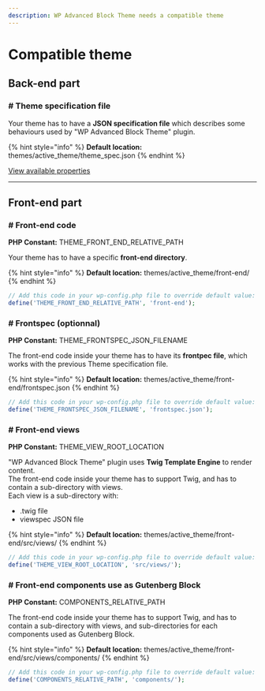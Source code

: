 ```yaml
---
description: WP Advanced Block Theme needs a compatible theme
---
```


# Compatible theme

## Back-end part

### # Theme specification file

Your theme has to have a **JSON specification file** which describes some behaviours used by "WP Advanced Block Theme" plugin.

{% hint style="info" %}
**Default location:** themes/active\_theme/theme\_spec.json
{% endhint %}

[View available properties](broken-reference)



***

## Front-end part

### # Front-end code

**PHP Constant:** THEME\_FRONT\_END\_RELATIVE\_PATH

Your theme has to have a specific **front-end directory**.

{% hint style="info" %}
**Default location:** themes/active\_theme/front-end/
{% endhint %}

```php
// Add this code in your wp-config.php file to override default value:
define('THEME_FRONT_END_RELATIVE_PATH', 'front-end');
```



### **# Frontspec** (optionnal)

**PHP Constant:** THEME\_FRONTSPEC\_JSON\_FILENAME

The front-end code inside your theme has to have its **frontpec file**, which works with the previous Theme specification file.

{% hint style="info" %}
**Default location:** themes/active\_theme/front-end/frontspec.json
{% endhint %}

```php
// Add this code in your wp-config.php file to override default value:
define('THEME_FRONTSPEC_JSON_FILENAME', 'frontspec.json');
```



### # Front-end views

**PHP Constant:** THEME\_VIEW\_ROOT\_LOCATION

"WP Advanced Block Theme" plugin uses **Twig Template Engine** to render content.\
The front-end code inside your theme has to support Twig, and has to contain a sub-directory with views.\
Each view is a sub-directory with:

* .twig file
* viewspec JSON file

{% hint style="info" %}
**Default location:** themes/active\_theme/front-end/src/views/
{% endhint %}

```php
// Add this code in your wp-config.php file to override default value:
define('THEME_VIEW_ROOT_LOCATION', 'src/views/');
```



### # Front-end components use as Gutenberg Block

**PHP Constant:** COMPONENTS\_RELATIVE\_PATH

The front-end code inside your theme has to support Twig, and has to contain a sub-directory with views, and sub-directories for each components used as Gutenberg Block.

{% hint style="info" %}
**Default location:** themes/active\_theme/front-end/src/views/components/
{% endhint %}

```php
// Add this code in your wp-config.php file to override default value:
define('COMPONENTS_RELATIVE_PATH', 'components/');
```

